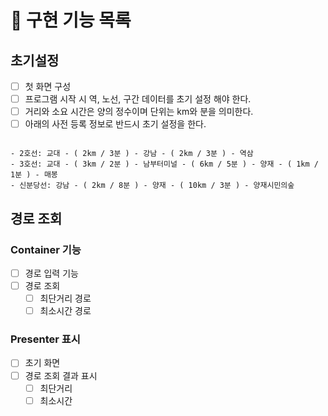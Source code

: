 # 🚀 구현 기능 목록

## 초기설정

- [ ] 첫 화면 구성
- [ ] 프로그램 시작 시 역, 노선, 구간 데이터를 초기 설정 해야 한다.
- [ ] 거리와 소요 시간은 양의 정수이며 단위는 km와 분을 의미한다.
- [ ] 아래의 사전 등록 정보로 반드시 초기 설정을 한다.

```

- 2호선: 교대 - ( 2km / 3분 ) - 강남 - ( 2km / 3분 ) - 역삼
- 3호선: 교대 - ( 3km / 2분 ) - 남부터미널 - ( 6km / 5분 ) - 양재 - ( 1km / 1분 ) - 매봉
- 신분당선: 강남 - ( 2km / 8분 ) - 양재 - ( 10km / 3분 ) - 양재시민의숲
```

## 경로 조회

### Container 기능

- [ ] 경로 입력 기능
- [ ] 경로 조회
  - [ ] 최단거리 경로
  - [ ] 최소시간 경로

### Presenter 표시

- [ ] 초기 화면
- [ ] 경로 조회 결과 표시
  - [ ] 최단거리
  - [ ] 최소시간
